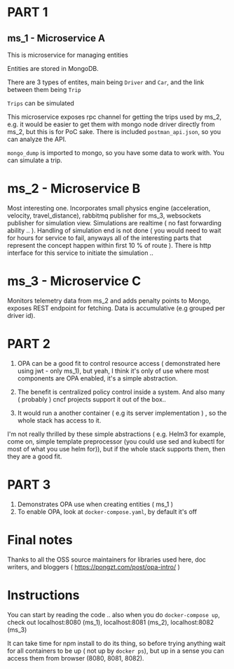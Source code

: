 # PART 1

## ms_1 - Microservice A

This is microservice for managing entities

Entities are stored in MongoDB.

There are 3 types of entites, main being `Driver` and `Car`, and the link between them being `Trip`

`Trips` can be simulated

This microservice exposes rpc channel for getting the trips used by ms_2, e.g. it would be easier to get them with mongo node driver
directly from ms_2, but this is for PoC sake. There is included `postman_api.json`, so you can analyze the API.

`mongo_dump` is imported to mongo, so you have some data to work with. You can simulate a trip.


# ms_2 - Microservice B

Most interesting one. Incorporates small physics engine (acceleration, velocity, travel_distance), rabbitmq publisher for ms_3,
websockets publisher for simulation view. Simulations are realtime ( no fast forwarding ability .. ). Handling of simulation 
end is not done ( you would need to wait for hours for service to fail, anyways all of the interesting parts that represent the concept 
happen within first 10 % of route ). There is http interface for this service to initiate the simulation .. 

# ms_3 - Microservice C 

Monitors telemetry data from ms_2 and adds penalty points to Mongo, exposes REST endpoint for fetching.
Data is accumulative (e.g grouped per driver id).


# PART 2

1. OPA can be a good fit to control resource access ( demonstrated here using jwt - only ms_1), but yeah, I think it's only of use where most components are 
   OPA enabled, it's a simple abstraction.

2. The benefit is centralized policy control inside a system. And also many ( probably ) cncf projects support it out of the box.. 

3. It would run a another container ( e.g its server implementation ) , so the whole stack has access to it.

I'm not really thrilled by these simple abstractions ( e.g. Helm3 for example, come on, simple template preprocessor (you could use sed and kubectl for most
of what you use helm for)), but if the whole stack supports them, then they are a good fit.

# PART 3

1. Demonstrates OPA use when creating entities ( ms_1 )
2. To enable OPA, look at `docker-compose.yaml`, by default it's off


# Final notes 

Thanks to all the OSS source maintainers for libraries used here, doc writers, and bloggers ( https://pongzt.com/post/opa-intro/ )

# Instructions

You can start by reading the code .. also when you do `docker-compose up`, check out localhost:8080 (ms_1), localhost:8081 (ms_2), localhost:8082 (ms_3)

It can take time for npm install to do its thing, so before trying anything wait for all containers to be up ( not up by `docker ps`), but up in a sense
you can access them from browser (8080, 8081, 8082).